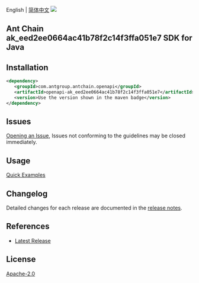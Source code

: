 English | [简体中文](README-CN.md)
![](https://aliyunsdk-pages.alicdn.com/icons/AlibabaCloud.svg)

## Ant Chain ak_eed2ee0664ac41b78f2c14f3ffa051e7 SDK for Java

## Installation

```xml
<dependency>
   <groupId>com.antgroup.antchain.openapi</groupId>
   <artifactId>openapi-ak_eed2ee0664ac41b78f2c14f3ffa051e7</artifactId>
   <version>Use the version shown in the maven badge</version>
</dependency>
```

## Issues
[Opening an Issue](https://github.com/alipay/antchain-openapi-prod-sdk/issues/new), Issues not conforming to the guidelines may be closed immediately.

## Usage
[Quick Examples](https://github.com/alipay/antchain-openapi-prod-sdk/blob/master/docs/0-Examples-EN.md#quick-examples)

## Changelog
Detailed changes for each release are documented in the [release notes](./ChangeLog.txt).

## References
* [Latest Release](https://github.com/alipay/antchain-openapi-prod-sdk/)

## License
[Apache-2.0](http://www.apache.org/licenses/LICENSE-2.0)
